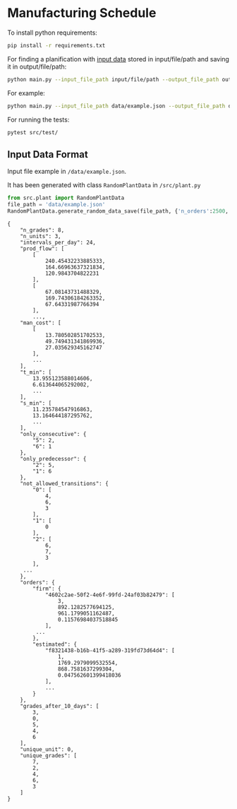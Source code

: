 Manufacturing Schedule 
==============================
To install python requirements:
```bash
pip install -r requirements.txt
```

For finding a planification with [input data](#input-data-format) stored in input/file/path 
and saving it in output/file/path:

```bash
python main.py --input_file_path input/file/path --output_file_path output/file/path
```
For example:

```bash
python main.py --input_file_path data/example.json --output_file_path data/out.json
```

For running the tests:
```bash
pytest src/test/
```

Input Data Format
------------

Input file example in `/data/example.json`.

It has been generated with class `RandomPlantData` in `/src/plant.py`

```python
from src.plant import RandomPlantData
file_path = 'data/example.json'
RandomPlantData.generate_random_data_save(file_path, {'n_orders':2500, 'n_grades':20})
```

```
{
    "n_grades": 8,
    "n_units": 3,
    "intervals_per_day": 24,
    "prod_flow": [
        [
            240.45432233885333,
            164.66963637321834,
            120.9843704822231
        ],
        [
            67.08143731488329,
            169.74306184263352,
            67.64331987766394
        ],
        ...,
    "man_cost": [
        [
            13.780502851702533,
            49.749431341869936,
            27.035629345162747
        ],
        ...
    ],
    "t_min": [
        13.955123588014606,
        6.613644065292002,
        ...
    ],
    "s_min": [
        11.235784547916863,
        13.164644187295762,
        ...
    ],
    "only_consecutive": {
        "5": 2,
        "6": 1
    },
    "only_predecessor": {
        "2": 5,
        "1": 6
    },
    "not_allowed_transitions": {
        "0": [
            4,
            6,
            3
        ],
        "1": [
            0
        ],
        "2": [
            6,
            7,
            3
        ],
     ...
    },
    "orders": {
        "firm": {
            "4602c2ae-50f2-4e6f-99fd-24af03b82479": [
                3,
                892.1282577694125,
                961.1799051162487,
                0.11576984037518845
            ],
         ...
        },
        "estimated": {
            "f8321438-b16b-41f5-a289-319fd73d64d4": [
                1,
                1769.2979099532554,
                868.7581637299304,
                0.047562601399418036
            ],
            ...
        }
    },
    "grades_after_10_days": [
        3,
        0,
        5,
        4,
        6
    ],
    "unique_unit": 0,
    "unique_grades": [
        7,
        2,
        4,
        6,
        3
    ]
}
```